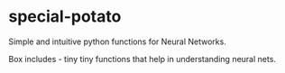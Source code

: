 # special-potato
Simple and intuitive python functions for Neural Networks.

Box includes - 
tiny tiny functions that help in understanding neural nets. 
